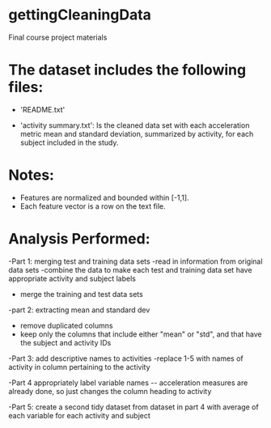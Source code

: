# gettingCleaningData
Final course project materials


The dataset includes the following files:
=========================================

- 'README.txt'

- 'activity summary.txt': Is the cleaned data set with each acceleration metric mean and standard deviation, summarized by activity, for each subject included in the study.


Notes: 
======
- Features are normalized and bounded within [-1,1].
- Each feature vector is a row on the text file.

Analysis Performed:
=====
-Part 1: merging test and training data sets
-read in information from original data sets
-combine the data to make each test and training data set have appropriate activity and subject labels
- merge the training and test data sets


-part 2: extracting mean and standard dev
- remove duplicated columns
- keep only the columns that include either "mean" or "std", and that have the subject and activity IDs

-Part 3: add descriptive names to activities
-replace 1-5 with names of activity in column pertaining to the activity



-Part 4 appropriately label variable names -- acceleration measures are already done, so just changes the column heading to activity


-Part 5: create a second tidy dataset from dataset in part 4 with average of each variable for each activity and subject
